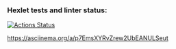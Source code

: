 ### Hexlet tests and linter status:
[![Actions Status](https://github.com/microlap/python-project-lvl1/workflows/hexlet-check/badge.svg)](https://github.com/microlap/python-project-lvl1/actions)

https://asciinema.org/a/p7EmsXYRvZrew2UbEANULSeut

